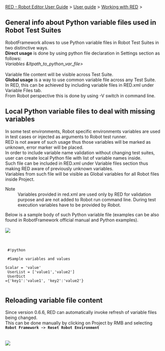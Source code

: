 <html>
<head>
<link href="PLUGINS_ROOT/org.robotframework.ide.eclipse.main.plugin.doc.user/help/style.css" rel="stylesheet" type="text/css"/>
</head>
<body>
<a href="../../index.html">RED - Robot Editor User Guide</a> &gt; <a href="../user_guide.html">User guide</a> &gt; <a href="../working_with_RED.html">Working with RED</a> &gt; 
<h2>General info about Python variable files used in Robot Test Suites</h2>
RobotFramework allows to use Python variable files in Robot Test Suites in two distinctive ways.<br/>
<b>Direct usage</b> is done by using python file declaration in Settings section as follows:<br/>
<i>Variables  &amp;ltpath_to_python_var_file&gt;</i><br/><br/>
Variable file content will be visible across Test Suite.<br/>
<b>Global usage</b> is a way to use common variable file across any Test Suite.<br/>
In RED, this can be achieved by including variable files in RED.xml under Variable Files tab. <br/>
From Robot perspective this is done by using -V switch in command line.<br/>
<h2>Local Python variable files to deal with missing variables</h2>
In some test environments, Robot specific environments variables are used in test cases or injected as arguments to Robot test runner. <br/>
RED is not aware of such usage thus those variables will be marked as unknown, error marker will be placed.<br/>
In order to include variable name validation without changing test suites, user can create local Python file with list of variable names inside.<br/>
Such file can be included in RED.xml under Variable files section thus making RED aware of previously unknown variables. <br/>
Variables from such file will be visible as Global variables for all Robot files inside Project.<br/>
<dl class="note">
<dt>Note</dt>
<dd>Variables provided in red.xml are used only by RED for validation purpose and are not added to Robot run command line.
    During test execution variables have to be provided by Robot.</dd>
</dl>

Below is a sample body of such Python variable file (examples can be also found in RobotFramework official manual and Python examples). 
<br/><br/><img src="images/var_files_red_xml.gif"/> <br/><br/>
<br/>
<code><br/>
#!python <br/>
<br/>
#Sample variables and values<br/>
Scalar = 'value'<br/>
UserList = ['value1','value2']<br/>
UserDict ={'key1':'value1', 'key2':'value2'}<br/>
</code>
<br/>
<h2>Reloading variable file content</h2>
Since version 0.6.6, RED can automatically invoke refresh of variable files being changed.<br/>
This can be done manually by clicking on Project by RMB and selecting <b><code>Robot Framework -&gt; Reset Robot Environment</code></b> <br/>
<br/><br/><img src="images/reset_robot_env.gif"/> <br/><br/>
</body>
</html>
